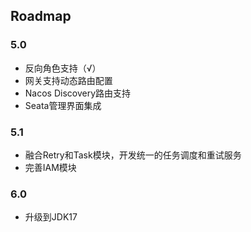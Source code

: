## Roadmap

### 5.0

- 反向角色支持（√）
- 网关支持动态路由配置
- Nacos Discovery路由支持
- Seata管理界面集成

### 5.1

- 融合Retry和Task模块，开发统一的任务调度和重试服务
- 完善IAM模块

### 6.0

- 升级到JDK17
   